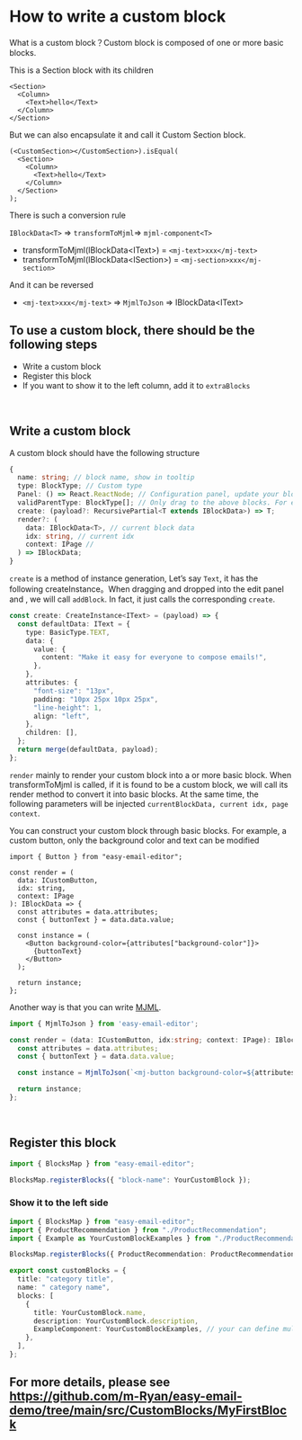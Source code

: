 # How to write a custom block

What is a custom block？Custom block is composed of one or more basic blocks.

This is a Section block with its children

```tsx
<Section>
  <Column>
    <Text>hello</Text>
  </Column>
</Section>
```

But we can also encapsulate it and call it Custom Section block.

```tsx
(<CustomSection></CustomSection>).isEqual(
  <Section>
    <Column>
      <Text>hello</Text>
    </Column>
  </Section>
);
```

There is such a conversion rule

`IBlockData<T>` => `transformToMjml`=> `mjml-component<T>`

- transformToMjml(IBlockData\<IText\>) = `<mj-text>xxx</mj-text>`
- transformToMjml(IBlockData\<ISection\>) = `<mj-section>xxx</mj-section>`

And it can be reversed

- `<mj-text>xxx</mj-text>` => `MjmlToJson` => IBlockData\<IText\>

## To use a custom block, there should be the following steps

- Write a custom block
- Register this block
- If you want to show it to the left column, add it to `extraBlocks`

</br>

## Write a custom block

A custom block should have the following structure

```ts
{
  name: string; // block name, show in tooltip
  type: BlockType; // Custom type
  Panel: () => React.ReactNode; // Configuration panel, update your block data
  validParentType: BlockType[]; // Only drag to the above blocks. For example, `Text` only drag to `Colum` block and `Hero` block.
  create: (payload?: RecursivePartial<T extends IBlockData>) => T;
  render?: (
    data: IBlockData<T>, // current block data
    idx: string, // current idx
    context: IPage //
  ) => IBlockData;
}

```

`create` is a method of instance generation, Let’s say `Text`, it has the following createInstance。When dragging and dropped into the edit panel and , we will call `addBlock`. In fact, it just calls the corresponding `create`.

```ts
const create: CreateInstance<IText> = (payload) => {
  const defaultData: IText = {
    type: BasicType.TEXT,
    data: {
      value: {
        content: "Make it easy for everyone to compose emails!",
      },
    },
    attributes: {
      "font-size": "13px",
      padding: "10px 25px 10px 25px",
      "line-height": 1,
      align: "left",
    },
    children: [],
  };
  return merge(defaultData, payload);
};
```

`render` mainly to render your custom block into a or more basic block. When transformToMjml is called, if it is found to be a custom block, we will call its render method to convert it into basic blocks. At the same time, the following parameters will be injected `currentBlockData, current idx, page context`.

You can construct your custom block through basic blocks. For example,
a custom button, only the background color and text can be modified

```tsx
import { Button } from "easy-email-editor";

const render = (
  data: ICustomButton,
  idx: string,
  context: IPage
): IBlockData => {
  const attributes = data.attributes;
  const { buttonText } = data.data.value;

  const instance = (
    <Button background-color={attributes["background-color"]}>
      {buttonText}
    </Button>
  );

  return instance;
};
```

Another way is that you can write [MJML](https://documentation.mjml.io/).

```ts
import { MjmlToJson } from 'easy-email-editor';

const render = (data: ICustomButton, idx:string; context: IPage): IBlockData => {
  const attributes = data.attributes;
  const { buttonText } = data.data.value;

  const instance = MjmlToJson(`<mj-button background-color=${attributes['background-color']}>${buttonText}</mj-button>`)

  return instance;
};

```

</br>

## Register this block

```ts
import { BlocksMap } from "easy-email-editor";

BlocksMap.registerBlocks({ "block-name": YourCustomBlock });
```

### Show it to the left side

```ts
import { BlocksMap } from "easy-email-editor";
import { ProductRecommendation } from "./ProductRecommendation";
import { Example as YourCustomBlockExamples } from "./ProductRecommendation/Example";

BlocksMap.registerBlocks({ ProductRecommendation: ProductRecommendation });

export const customBlocks = {
  title: "category title",
  name: " category name",
  blocks: [
    {
      title: YourCustomBlock.name,
      description: YourCustomBlock.description,
      ExampleComponent: YourCustomBlockExamples, // your can define multiple instances
    },
  ],
};
```

## For more details, please see <a href="https://github.com/m-Ryan/easy-email-demo/tree/main/src/CustomBlocks/MyFirstBlock" target="_blank" alt="https://github.com/m-Ryan/easy-email-demo/tree/main/src/CustomBlocks/MyFirstBlock">https://github.com/m-Ryan/easy-email-demo/tree/main/src/CustomBlocks/MyFirstBlock</a>
